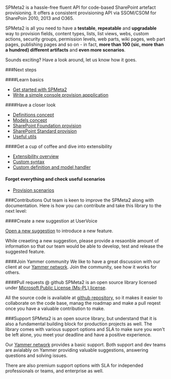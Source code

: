 ﻿<properties
	pageTitle="Welcome to SPMeta2"
    pageName="spmeta2"
    parentPageId=""
/>

SPMeta2 is a hassle-free fluent API for code-based SharePoint artefact provisioning.
It offers a consistent provisioning API via SSOM/CSOM for SharePoin 2010, 2013 and O365.

SPMeta2 is all you need to have a **testable**, **repeatable** and **upgradable** way to provision fields, content types, lists, list views, webs, 
custom actions, security groups, permission levels, web parts, wiki pages, web part pages, publishing pages and so on - in fact, 
**more than 100 (sic, more than a hundred) different artifacts** and **even more scenarios**.

Sounds exciting? Have a look around, let us know how it goes.

###Next steps

####Learn basics

* [Get started with SPMeta2](/spmeta2/getting-started)
* [Write a simple console provision appplication](spmeta2/getting-started/writing-console-app)

####Have a closer look
* [Definitions concept](http://docs.subpointsolutions.com/spmeta2/definitions)
* [Models concept](http://docs.subpointsolutions.com/spmeta2/models)
* [SharePoint Foundation provision](http://docs.subpointsolutions.com/spmeta2/definitions/sharepoint-foundation/)
* [SharePoint Standard provision](http://docs.subpointsolutions.com/spmeta2/definitions/sharepoint-standard/)
* [Useful utils](http://docs.subpointsolutions.com/spmeta2/utils)

####Get a cup of coffee and dive into extensibility
* [Extensibility overview](http://docs.subpointsolutions.com/spmeta2/extensibility/)
* [Custom syntax](http://docs.subpointsolutions.com/spmeta2/extensibility/writing-custom-syntax/)
* [Custom definition and model handler](http://docs.subpointsolutions.com/spmeta2/extensibility/writing-custom-definition/)

#### Forget everything and check useful scenarios
* [Provision scenarios](http://docs.subpointsolutions.com/spmeta2/scenarios)

###Contributions
Out team is keen to improve the SPMeta2 along with documentation. Here is how you can contribute and take this library to the next level:

####Create a new suggestion at UserVoice

[Open a new suggestion](https://subpointsolutions.uservoice.com) to introduce a new feature.

While creaeting a new suggestion, please provide a resaonble amount of information so that our team would be able to develop, test and release the suggested feature.

####Join Yammer community
We like to have a great discussion with our client at our [Yammer network](https://www.yammer.com/spmeta2feedback).
Join the community, see how it works for others.

####Pull requests @ github
SPMeta2 is an open source library licensed under [Microsoft Public License (Ms-PL) license](http://www.microsoft.com/en-us/openness/licenses.aspx). 

All the source code is available at [github repository](https://github.com/subpointsolutions/spmeta2), so it makes it easier to collaborate on the code base, manag the roadmap and make a pull reqest once you have a valuable contribution to make.

###Support
SPMeta2 is an open source library, but understand that it is also a fundamental building block for production projects as well.
The library comes with various support options and SLA to make sure you won't be left alone, you meet your deadline and have a positive experience.

Our [Yammer network](https://www.yammer.com/spmeta2feedback) provides a basic support. Both support and dev teams are avialably on Yammer providing valuable suggestions, answering questions and solving issues.

There are also premium support options with SLA for independed professionals or teams, and enterprise as well.